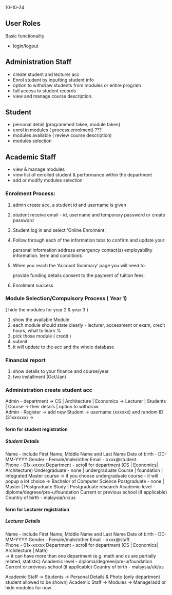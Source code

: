 10-10-24
## User Roles

Basic functionality

- login/logout

## Administration Staff

- create student and lecturer acc
- Enrol student by inputting student info
- option to withdraw students from modules or entire program
- full access to student records
- view and manage course description.

## Student

- personal detail (programmed taken, module taken)
- enrol in modules ( process enrolment) ???
- modules available ( review course description)
- modules selection

## Academic Staff

- view & manage modules
- view list of enrolled student & performance within the department
- add or modify modules selection

### Enrolment Process: 
1. admin create acc, a student id and username is given
2. student receive email - id, username and temporary password or create password
3. Student log in and select 'Online Enrolment'. 
4. Follow through each of the information tabs to confirm and update your:

    personal information
    address
    emergency contact(s)
    employability information.
    term and conditions

5. When you reach the ‘Account Summary’ page you will need to:

    provide funding details
    consent to the payment of tuition fees.

5. Enrolment success

### Module Selection/Compulsory Process ( Year 1)
( hide the modules for year 2 & year 3 )

1. show the available Module
2. each module should state clearly - lecturer, accessment or exam, credit hours, what to learn % 
3. pick those module ( credit )
4. submit 
5. it will update to the acc and the whole database

### Financial report 
1. show details to your finance and course/year 
2. two installment (Oct/Jan)

### Administration create student acc
Admin - department -> CS | Architecture | Economics -> Lecturer | Students | Course -> their details | option to withdraw    
Admin - Register -> add new Student -> username (xxxxxx) and random ID (31xxxxxx)  -> 
#### form for student registration 
##### Student Details
Name - include First Name, Middle Name and Last Name
Date of birth - DD-MM-YYYY
Gender - Female/male/other
Email - xxxx@student.          
Phone - 01x-xxxxx
Department - scroll for department (CS | Economics| Architecture)
Undergraduate - none | undergraduate Course | foundation | Integrated Master course 
    -> if you choose undergraduate course - it will popup a lot choice 
    -> Bachelor of Computer Science 
Postgraduate - none | Master | Postgraduate Study | Postgraduate research 
Academic level - diploma/degreee/pre-u/foundation 
Current or previous school (if applicable)
Country of birth - malaysia/uk/us

#### form for Lecturer registration 
##### Lecturer Details
Name - include First Name, Middle Name and Last Name
Date of birth - DD-MM-YYYY
Gender - Female/male/other
Email - xxxx@staff.          
Phone - 01x-xxxxx
Department - scroll for department (CS | Economics| Architecture | Math)  
    -> it can have more than one department (e.g. math and cs are partially related, statistic)
Academic level - diploma/degreee/pre-u/foundation 
Current or previous school (if applicable)
Country of birth - malaysia/uk/us

Academic Staff -> Students -> Personal Details & Photo (only department student allowed to be shown)
Academic Staff -> Modules -> Manage/add or hide modules for now



